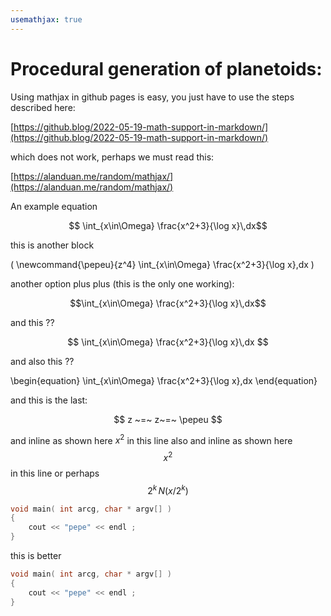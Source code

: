 ```yaml
---
usemathjax: true
---
```


# Procedural generation of planetoids:

<script src="https://cdn.mathjax.org/mathjax/latest/MathJax.js?config=TeX-AMS-MML_HTMLorMML" type="text/javascript"></script>


Using mathjax in github pages is easy, you just have to use the steps described here:

[https://github.blog/2022-05-19-math-support-in-markdown/](https://github.blog/2022-05-19-math-support-in-markdown/)

which does not work, perhaps we must read this:

[https://alanduan.me/random/mathjax/](https://alanduan.me/random/mathjax/)

An example equation

```math
    \int_{x\in\Omega} \frac{x^2+3}{\log x}\,dx
``` 

this is another block

\(
\newcommand{\pepeu}{z^4}
   \int_{x\in\Omega} \frac{x^2+3}{\log x}\,dx
\)

another option plus plus (this is the only one working):

$$\int_{x\in\Omega} \frac{x^2+3}{\log x}\,dx$$

and this ??

$$
   \int_{x\in\Omega} \frac{x^2+3}{\log x}\,dx
$$

and also this ??

\begin{equation}
    \int_{x\in\Omega} \frac{x^2+3}{\log x}\,dx
\end{equation}

and this is the last:

$$
   z ~=~ z~=~  \pepeu
$$

and inline as shown here $x^2$ in this line
also and inline as shown here $$x^2$$ in this line or perhaps $$2^k\,N(x/2^k)$$

```C++ 
void main( int arcg, char * argv[] )
{
    cout << "pepe" << endl ;
}
```
this is better

```cpp
void main( int arcg, char * argv[] )
{
    cout << "pepe" << endl ;
}
```



